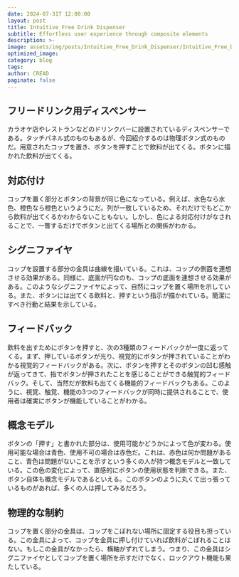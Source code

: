 ```yaml
---
date: 2024-07-31T 12:00:00
layout: post
title: Intuitive Free Drink Dispenser
subtitle: Effortless user experience through composite elements
description: >-
image: assets/img/posts/Intuitive_Free_Drink_Dispenser/Intuitive_Free_Drink_Dispenser.jpg
optimized_image: 
category: blog
tags: 
author: CREAD
paginate: false
---
```


## フリードリンク用ディスペンサー

カラオケ店やレストランなどのドリンクバーに設置されているディスペンサーである。タッチパネル式のものもあるが、今回紹介するのは物理ボタン式のものだ。用意されたコップを置き、ボタンを押すことで飲料が出てくる。ボタンに描かれた飲料が出てくる。

## 対応付け

コップを置く部分とボタンの背景が同じ色になっている。例えば、水色なら水色、橙色なら橙色というようにだ。列が一致しているため、それだけでもどこから飲料が出てくるかわからないこともない。しかし、色による対応付けがなされることで、一瞥するだけでボタンと出てくる場所との関係がわかる。

## シグニファイヤ

コップを設置する部分の金具は曲線を描いている。これは、コップの側面を連想させる効果がある。同様に、底面が円なのも、コップの底面を連想させる効果がある。このようなシグニファイヤによって、自然にコップを置く場所を示している。また、ボタンには出てくる飲料と、押すという指示が描かれている。簡潔にすべき行動と結果を示している。


## フィードバック

飲料を出すためにボタンを押すと、次の3種類のフィードバックが一度に返ってくる。まず、押しているボタンが光り、視覚的にボタンが押されていることがわかる視覚的フィードバックがある。次に、ボタンを押すとそのボタンの凹む感触が返ってきて、指でボタンが押されたことを感じることができる触覚的フィードバック。そして、当然だが飲料も出てくる機能的フィードバックもある。このように、視覚、触覚、機能の3つのフィードバックが同時に提供されることで、使用者は確実にボタンが機能していることがわかる。

## 概念モデル

ボタンの「押す」と書かれた部分は、使用可能かどうかによって色が変わる。使用可能な場合は青色、使用不可の場合は赤色だ。これは、赤色は何か問題があること、青色は問題がないことを示すという多くの人が持つ概念モデルと一致している。この色の変化によって、直感的にボタンの使用状態を判断できる。また、ボタン自体も概念モデルであるといえる。このボタンのように丸くて出っ張っているものがあれば、多くの人は押してみるだろう。

## 物理的な制約

コップを置く部分の金具は、コップをこぼれない場所に固定する役目も担っている。この金具によって、コップを金具に押し付けていれば飲料がこぼれることはない。もしこの金具がなかったら、横軸がずれてしまう。つまり、この金具はシグニファイヤとしてコップを置く場所を示すだけでなく、ロックアウト機能も果たしている。